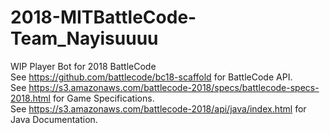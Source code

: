 # 2018-MITBattleCode-Team_Nayisuuuu

WIP Player Bot for 2018 BattleCode <br />
See https://github.com/battlecode/bc18-scaffold for BattleCode API. <br />
See https://s3.amazonaws.com/battlecode-2018/specs/battlecode-specs-2018.html for Game Specifications. <br />
See https://s3.amazonaws.com/battlecode-2018/api/java/index.html for Java Documentation.
